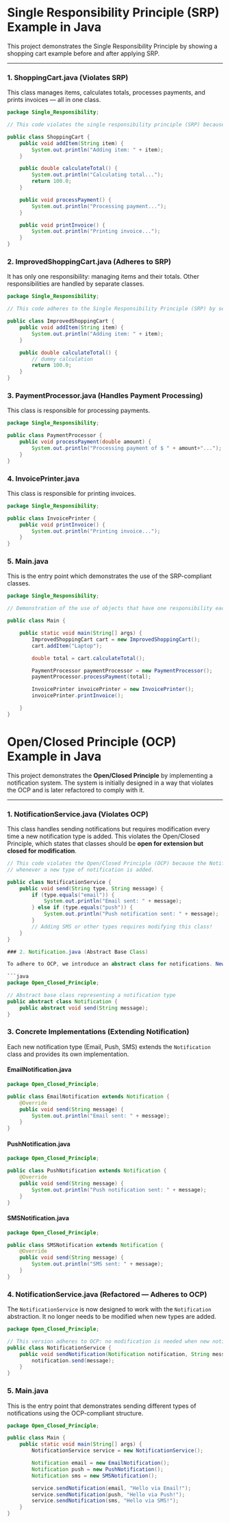 # Single Responsibility Principle (SRP) Example in Java

This project demonstrates the Single Responsibility Principle by showing a shopping cart example before and after applying SRP.

---

### 1. ShoppingCart.java (Violates SRP)

This class manages items, calculates totals, processes payments, and prints invoices — all in one class.

```java
package Single_Responsibility;

// This code violates the single responsibility principle (SRP) because the Single_Responsibility.ShoppingCart class has multiple responsibilities: managing items, calculating totals, processing payments, and printing invoices. Each of these responsibilities should ideally be handled by separate classes.

public class ShoppingCart {
    public void addItem(String item) {
        System.out.println("Adding item: " + item);
    }

    public double calculateTotal() {
        System.out.println("Calculating total...");
        return 100.0;
    }

    public void processPayment() {
        System.out.println("Processing payment...");
    }

    public void printInvoice() {
        System.out.println("Printing invoice...");
    }
}
```

### 2.  ImprovedShoppingCart.java (Adheres to SRP)
It has only one responsibility: managing items and their totals. Other responsibilities are handled by separate classes.
```java
package Single_Responsibility;

// This code adheres to the Single Responsibility Principle (SRP) by separating the concerns of managing items, processing payments, and printing invoices into distinct classes.

public class ImprovedShoppingCart {
    public void addItem(String item) {
        System.out.println("Adding item: " + item);
    }

    public double calculateTotal() {
        // dummy calculation
        return 100.0;
    }
}

```

### 3. PaymentProcessor.java (Handles Payment Processing)
This class is responsible for processing payments.

```java
package Single_Responsibility;

public class PaymentProcessor {
    public void processPayment(double amount) {
        System.out.println("Processing payment of $ " + amount+"...");
    }
}

```

### 4. InvoicePrinter.java
This class is responsible for printing invoices.
```java
package Single_Responsibility;

public class InvoicePrinter {
    public void printInvoice() {
        System.out.println("Printing invoice...");
    }
}

```

### 5. Main.java
This is the entry point which demonstrates the use of the SRP-compliant classes.
```java
package Single_Responsibility;

// Demonstration of the use of objects that have one responsibility each, adhering to the Single Responsibility Principle.

public class Main {

    public static void main(String[] args) {
        ImprovedShoppingCart cart = new ImprovedShoppingCart();
        cart.addItem("Laptop");

        double total = cart.calculateTotal();

        PaymentProcessor paymentProcessor = new PaymentProcessor();
        paymentProcessor.processPayment(total);

        InvoicePrinter invoicePrinter = new InvoicePrinter();
        invoicePrinter.printInvoice();

    }
}

```

# Open/Closed Principle (OCP) Example in Java

This project demonstrates the **Open/Closed Principle** by implementing a notification system. The system is initially designed in a way that violates the OCP and is later refactored to comply with it.

---

### 1. NotificationService.java (Violates OCP)

This class handles sending notifications but requires modification every time a new notification type is added. This violates the Open/Closed Principle, which states that classes should be **open for extension but closed for modification**.

```java
// This code violates the Open/Closed Principle (OCP) because the NotificationService class must be modified
// whenever a new type of notification is added.

public class NotificationService {
    public void send(String type, String message) {
        if (type.equals("email")) {
            System.out.println("Email sent: " + message);
        } else if (type.equals("push")) {
            System.out.println("Push notification sent: " + message);
        }
        // Adding SMS or other types requires modifying this class!
    }
}

### 2. Notification.java (Abstract Base Class)

To adhere to OCP, we introduce an abstract class for notifications. New types can now be added by extending this class — without modifying existing code.

```java
package Open_Closed_Principle;

// Abstract base class representing a notification type
public abstract class Notification {
    public abstract void send(String message);
}
```
### 3. Concrete Implementations (Extending Notification)

Each new notification type (Email, Push, SMS) extends the `Notification` class and provides its own implementation.

#### EmailNotification.java
```java
package Open_Closed_Principle;

public class EmailNotification extends Notification {
    @Override
    public void send(String message) {
        System.out.println("Email sent: " + message);
    }
}
```

#### PushNotification.java
```java
package Open_Closed_Principle;

public class PushNotification extends Notification {
    @Override
    public void send(String message) {
        System.out.println("Push notification sent: " + message);
    }
}
```

#### SMSNotification.java
```java
package Open_Closed_Principle;

public class SMSNotification extends Notification {
    @Override
    public void send(String message) {
        System.out.println("SMS sent: " + message);
    }
}
```

### 4. NotificationService.java (Refactored — Adheres to OCP)

The `NotificationService` is now designed to work with the `Notification` abstraction. It no longer needs to be modified when new types are added.

```java
package Open_Closed_Principle;

// This version adheres to OCP: no modification is needed when new notification types are added.
public class NotificationService {
    public void sendNotification(Notification notification, String message) {
        notification.send(message);
    }
}
```
### 5. Main.java

This is the entry point that demonstrates sending different types of notifications using the OCP-compliant structure.

```java
package Open_Closed_Principle;

public class Main {
    public static void main(String[] args) {
        NotificationService service = new NotificationService();

        Notification email = new EmailNotification();
        Notification push = new PushNotification();
        Notification sms = new SMSNotification();

        service.sendNotification(email, "Hello via Email!");
        service.sendNotification(push, "Hello via Push!");
        service.sendNotification(sms, "Hello via SMS!");
    }
}
```
